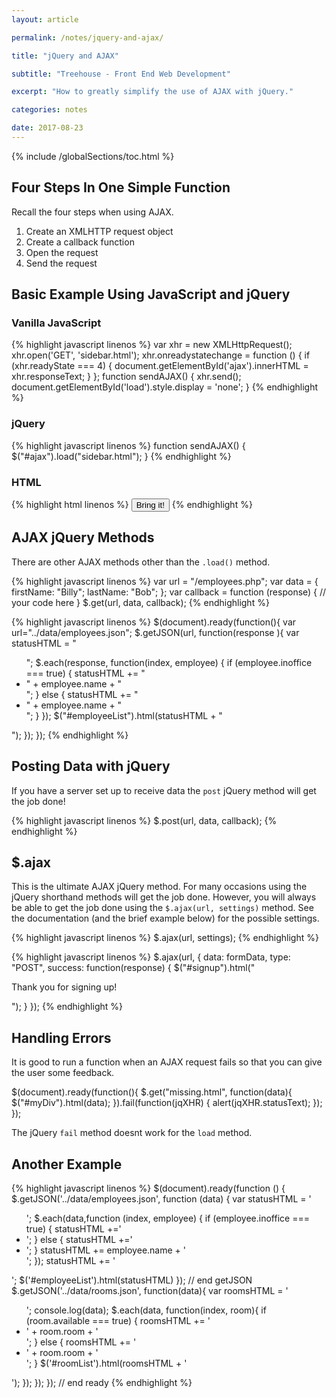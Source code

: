 ```yaml
---
layout: article

permalink: /notes/jquery-and-ajax/

title: "jQuery and AJAX"

subtitle: "Treehouse - Front End Web Development"

excerpt: "How to greatly simplify the use of AJAX with jQuery."

categories: notes

date: 2017-08-23
---
```


{% include /globalSections/toc.html %}

## Four Steps In One Simple Function

Recall the four steps when using AJAX. 

<ol>
  <li>Create an XMLHTTP request object</li>
  <li>Create a callback function</li>
  <li>Open the request</li>
  <li>Send the request</li>
</ol>

## Basic Example Using JavaScript and jQuery

### Vanilla JavaScript

{% highlight javascript linenos %}
var xhr = new XMLHttpRequest();
xhr.open('GET', 'sidebar.html');
xhr.onreadystatechange = function () {
  if (xhr.readyState === 4) {
    document.getElementById('ajax').innerHTML = xhr.responseText;
  }
};
function sendAJAX() {
  xhr.send();
  document.getElementById('load').style.display = 'none';
}
{% endhighlight %}

### jQuery

{% highlight javascript linenos %}
function sendAJAX() {
  $("#ajax").load("sidebar.html");
}
{% endhighlight %}

### HTML

{% highlight html linenos %}
<button id="load" onclick="sendAJAX()" class="button">Bring it!</button>
{% endhighlight %}

## AJAX jQuery Methods

There are other AJAX methods other than the `.load()` method.

{% highlight javascript linenos %}
var url = "/employees.php";
var data = {
  firstName: "Billy";
  lastName: "Bob";
};
var callback = function (response) {
  // your code here
}
$.get(url, data, callback);
{% endhighlight %}

{% highlight javascript linenos %}
$(document).ready(function(){
  var url="../data/employees.json";
  $.getJSON(url, function(response ){
    var statusHTML = "<ul class='bulleted'>";
    $.each(response, function(index, employee) {
      if (employee.inoffice === true) {
        statusHTML += "<li class='in'>" + employee.name + "</li>";
      } else {
        statusHTML += "<li class='out'>" + employee.name + "</li>";
      }
    });
      $("#employeeList").html(statusHTML + "</ul>");
  });
});
{% endhighlight %}

## Posting Data with jQuery

If you have a server set up to receive data the `post` jQuery method will get the job done!

{% highlight javascript linenos %}
$.post(url, data, callback);
{% endhighlight %}

## $.ajax

This is the ultimate AJAX jQuery method. For many occasions using the jQuery shorthand methods will get the job done. However, you will always be able to get the job done using the `$.ajax(url, settings)` method. See the documentation (and the brief example below) for the possible settings. 

{% highlight javascript linenos %}
$.ajax(url, settings);
{% endhighlight %}

{% highlight javascript linenos %}
$.ajax(url, {
  data: formData,
  type: "POST",
  success: function(response) {
  $("#signup").html("<p>Thank you for signing up!</p>");
  }
});
{% endhighlight %}

## Handling Errors

It is good to run a function when an AJAX request fails so that you can give the user some feedback.

$(document).ready(function(){
  $.get("missing.html", function(data){
    $("#myDiv").html(data);
  }).fail(function(jqXHR) {
    alert(jqXHR.statusText);
  });
});

The jQuery `fail` method doesnt work for the `load` method.

## Another Example

{% highlight javascript linenos %}
$(document).ready(function () {
  $.getJSON('../data/employees.json', function (data) {
    var statusHTML = '<ul class="bulleted">';
    $.each(data,function (index, employee) {
      if (employee.inoffice === true) {
        statusHTML +='<li class="in">';
      } else {
        statusHTML +='<li class="out">';
      }
      statusHTML += employee.name + '</li>';
    });
    statusHTML += '</ul>';
    $('#employeeList').html(statusHTML)
  }); // end getJSON
  $.getJSON('../data/rooms.json', function(data){
    var roomsHTML = '<ul class="rooms">';
    console.log(data);
    $.each(data, function(index, room){
      if (room.available === true) {
        roomsHTML += '<li class="full">' + room.room + '</li>';
      } else {
        roomsHTML += '<li class="empty">' + room.room + '</li>';
      }
      $('#roomList').html(roomsHTML + '</ul>');
    });
  });
}); // end ready
{% endhighlight %}